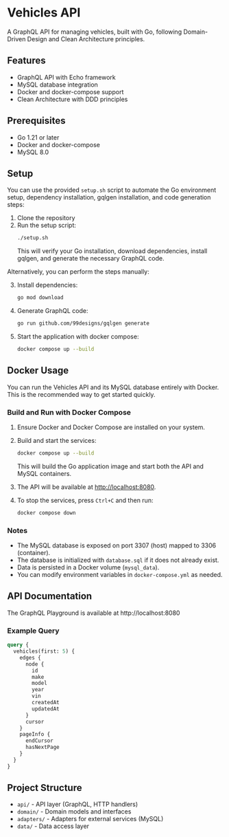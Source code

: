 # Vehicles API

A GraphQL API for managing vehicles, built with Go, following Domain-Driven Design and Clean Architecture principles.

## Features

- GraphQL API with Echo framework
- MySQL database integration
- Docker and docker-compose support
- Clean Architecture with DDD principles

## Prerequisites

- Go 1.21 or later
- Docker and docker-compose
- MySQL 8.0

## Setup

You can use the provided `setup.sh` script to automate the Go environment setup, dependency installation, gqlgen installation, and code generation steps:

1. Clone the repository
2. Run the setup script:
   ```bash
   ./setup.sh
   ```
   This will verify your Go installation, download dependencies, install gqlgen, and generate the necessary GraphQL code.

Alternatively, you can perform the steps manually:

3. Install dependencies:
   ```bash
   go mod download
   ```

4. Generate GraphQL code:
   ```bash
   go run github.com/99designs/gqlgen generate
   ```

5. Start the application with docker compose:
   ```bash
   docker compose up --build
   ```

## Docker Usage

You can run the Vehicles API and its MySQL database entirely with Docker. This is the recommended way to get started quickly.

### Build and Run with Docker Compose

1. Ensure Docker and Docker Compose are installed on your system.
2. Build and start the services:
   ```bash
   docker compose up --build
   ```
   This will build the Go application image and start both the API and MySQL containers.

3. The API will be available at [http://localhost:8080](http://localhost:8080).

4. To stop the services, press `Ctrl+C` and then run:
   ```bash
   docker compose down
   ```

### Notes
- The MySQL database is exposed on port 3307 (host) mapped to 3306 (container).
- The database is initialized with `database.sql` if it does not already exist.
- Data is persisted in a Docker volume (`mysql_data`).
- You can modify environment variables in `docker-compose.yml` as needed.

## API Documentation

The GraphQL Playground is available at http://localhost:8080

### Example Query

```graphql
query {
  vehicles(first: 5) {
    edges {
      node {
        id
        make
        model
        year
        vin
        createdAt
        updatedAt
      }
      cursor
    }
    pageInfo {
      endCursor
      hasNextPage
    }
  }
}
```

## Project Structure

- `api/` - API layer (GraphQL, HTTP handlers)
- `domain/` - Domain models and interfaces
- `adapters/` - Adapters for external services (MySQL)
- `data/` - Data access layer 